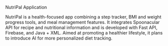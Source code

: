 NutriPal Application


NutriPal is a health-focused app combining a step tracker, BMI and weight progress tools, and meal management features. It integrates Spoonacular API for recipe and nutritional information and is developed with Fast API, Firebase, and Java + XML. Aimed at promoting a healthier lifestyle, it plans to introduce AI for more personalized diet tracking.
